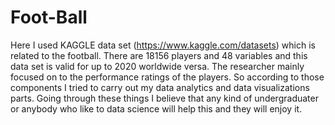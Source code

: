 # Foot-Ball

Here I used KAGGLE data set (https://www.kaggle.com/datasets) which is related to the football. 
There are 18156 players and 48 variables and this data set is valid for up to 2020 worldwide versa. The researcher mainly focused on to the performance ratings of the players. So according to those components I tried to carry out my data analytics and data visualizations parts.
Going through these things I believe that any kind of undergraduater or anybody who like to data science will help this and they will enjoy it.
